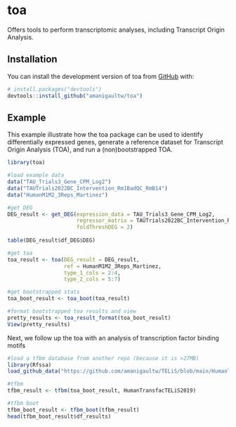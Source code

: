 
<!-- README.md is generated from README.Rmd. Please edit that file -->

# toa

<!-- badges: start -->
<!-- badges: end -->

Offers tools to perform transcriptomic analyses, including Transcript Origin Analysis.

## Installation

You can install the development version of toa from
[GitHub](https://github.com/) with:

``` r
# install.packages("devtools")
devtools::install_github("amanigaultw/toa")
```

## Example

This example illustrate how the toa package can be used to identify differentially expressed genes, generate a reference dataset for Transcript Origin Analysis (TOA), and run a (non)bootstrapped TOA.

``` r
library(toa)

#load example data
data("TAU_Trials3_Gene_CPM_Log2")
data("TAUTrials2022BC_Intervention_Rm1BadQC_RmB14")
data("HumanM1M2_3Reps_Martinez")

#get DEG
DEG_result <- get_DEG(expression_data = TAU_Trials3_Gene_CPM_Log2,
                      regressor_matrix = TAUTrials2022BC_Intervention_Rm1BadQC_RmB14,
                      foldThreshDEG = 2)
                      
table(DEG_result$df_DEG$DEG)

#get toa
toa_result <- toa(DEG_result = DEG_result,
                  ref = HumanM1M2_3Reps_Martinez,
                  type_1_cols = 2:4,
                  type_2_cols = 5:7)

#get bootstrapped stats
toa_boot_result <- toa_boot(toa_result)

#format bootstrapped toa results and view
pretty_results <- toa_result_format(toa_boot_result)
View(pretty_results)

```

Next, we follow up the toa with an analysis of transcription factor binding motifs

``` r
#load a tfbm database from another repo (because it is >27MB)
library(Rfssa)
load_github_data("https://github.com/amanigaultw/TELiS/blob/main/HumanTransfacTELiS2019.RData")

#tfbm
tfbm_result <- tfbm(toa_boot_result, HumanTransfacTELiS2019)

#tfbm boot
tfbm_boot_result <- tfbm_boot(tfbm_result)
head(tfbm_boot_result$df_results)
```

